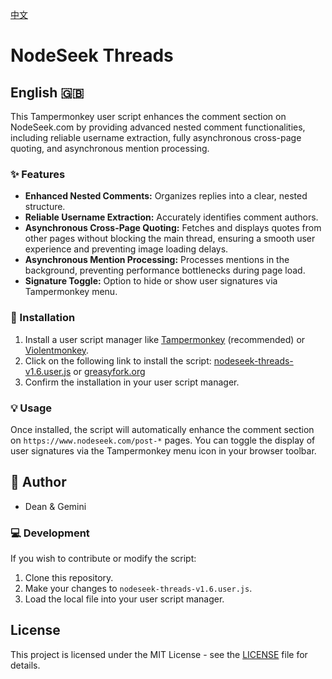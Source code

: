 [中文](./README-zh.md)

# NodeSeek Threads

## English 🇬🇧

This Tampermonkey user script enhances the comment section on NodeSeek.com by providing advanced nested comment functionalities, including reliable username extraction, fully asynchronous cross-page quoting, and asynchronous mention processing.

### ✨ Features

*   **Enhanced Nested Comments:** Organizes replies into a clear, nested structure.
*   **Reliable Username Extraction:** Accurately identifies comment authors.
*   **Asynchronous Cross-Page Quoting:** Fetches and displays quotes from other pages without blocking the main thread, ensuring a smooth user experience and preventing image loading delays.
*   **Asynchronous Mention Processing:** Processes mentions in the background, preventing performance bottlenecks during page load.
*   **Signature Toggle:** Option to hide or show user signatures via Tampermonkey menu.

### 🚀 Installation

1.  Install a user script manager like [Tampermonkey](https://www.tampermonkey.net/) (recommended) or [Violentmonkey](https://violentmonkey.github.io/).
2.  Click on the following link to install the script:
    [nodeseek-threads-v1.6.user.js](nodeseek-threads-v1.6.user.js) or [greasyfork.org](https://greasyfork.org/zh-CN/scripts/542426-nodeseek-threads?locale_override=1)
3.  Confirm the installation in your user script manager.

### 💡 Usage

Once installed, the script will automatically enhance the comment section on `https://www.nodeseek.com/post-*` pages. You can toggle the display of user signatures via the Tampermonkey menu icon in your browser toolbar.

## 📝 Author

- Dean & Gemini 

### 💻 Development

If you wish to contribute or modify the script:

1.  Clone this repository.
2.  Make your changes to `nodeseek-threads-v1.6.user.js`.
3.  Load the local file into your user script manager.

## License

This project is licensed under the MIT License - see the [LICENSE](LICENSE) file for details.
